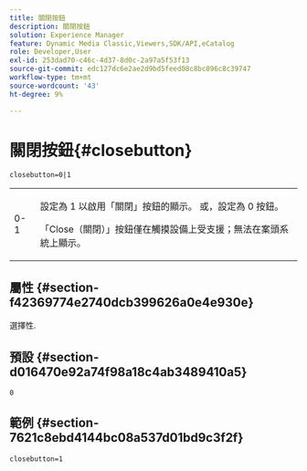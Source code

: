 ```yaml
---
title: 關閉按鈕
description: 關閉按鈕
solution: Experience Manager
feature: Dynamic Media Classic,Viewers,SDK/API,eCatalog
role: Developer,User
exl-id: 253dad70-c46c-4d37-8d0c-2a97a5f53f13
source-git-commit: edc127dc6e2ae2d9bd5feed08c8bc896c8c39747
workflow-type: tm+mt
source-wordcount: '43'
ht-degree: 9%

---
```


# 關閉按鈕{#closebutton}

`closebutton=0|1`

<table id="table_9B98C97485DD4DEB8A6ECBCE8DF6B886"> 
 <tbody> 
  <tr> 
   <td colname="col1"> <p> <span class="codeph"> 0-1 </span> </p> </td> 
   <td colname="col2"> <p>設定為 <span class="codeph"> 1 </span> 以啟用「關閉」按鈕的顯示。 或，設定為 <span class="codeph"> 0 </span> 按鈕。 </p> <p>「Close（關閉）」按鈕僅在觸摸設備上受支援；無法在案頭系統上顯示。 </p> </td> 
  </tr> 
 </tbody> 
</table>

## 屬性 {#section-f42369774e2740dcb399626a0e4e930e}

選擇性.

## 預設 {#section-d016470e92a74f98a18c4ab3489410a5}

`0`

## 範例 {#section-7621c8ebd4144bc08a537d01bd9c3f2f}

```
closebutton=1
```
